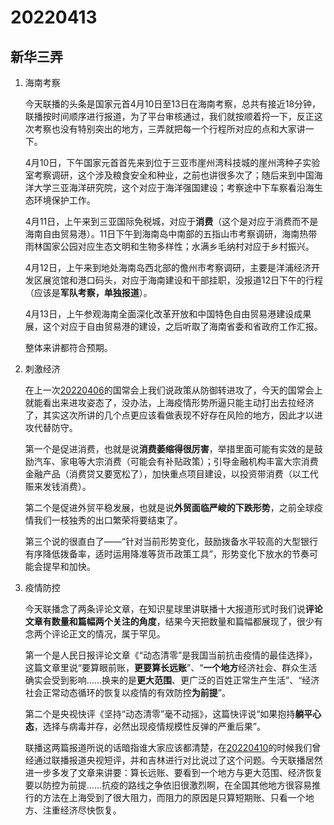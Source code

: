 # 20220413

## 新华三弄

1. 海南考察

   今天联播的头条是国家元首4月10日至13日在海南考察，总共有接近18分钟，联播按时间顺序进行报道，为了平台审核通过，我们就按顺着捋一下，反正这次考察也没有特别突出的地方，三弄就把每一个行程所对应的点和大家讲一下。

   4月10日，下午国家元首首先来到位于三亚市崖州湾科技城的崖州湾种子实验室考察调研，这个涉及粮食安全和种业，之前也讲很多次了；随后来到中国海洋大学三亚海洋研究院，这个对应于海洋强国建设；考察途中下车察看沿海生态环境保护工作。

   4月11日，上午来到三亚国际免税城，对应于**消费**（这个是对应于消费而不是海南自由贸易港）。11日下午到海南岛中南部的五指山市考察调研，海南热带雨林国家公园对应生态文明和生物多样性；水满乡毛纳村对应于乡村振兴。

   4月12日，上午来到地处海南岛西北部的儋州市考察调研，主要是洋浦经济开发区展览馆和港口码头，对应于海南建设和干部挂职，没报道12日下午的行程（应该是**军队考察，单独报道**）。

   4月13日，上午参观海南全面深化改革开放和中国特色自由贸易港建设成果展，这个对应于自由贸易港的建设，之后听取了海南省委和省政府工作汇报。

   整体来讲都符合预期。

2. 刺激经济

   在上一次[20220406](http://mp.weixin.qq.com/s?__biz=MzU4MTg4MTA1Mg==&mid=2247502653&idx=1&sn=4d9f4d88f54b595250fa3ee5a5c3c193&chksm=fd42568eca35df9838efbb3eef879d7ac6ad3a8b51b15621dec3a0d2148b9b0abaa31b71730f&scene=21#wechat_redirect)的国常会上我们说政策从防御转进攻了，今天的国常会上就能看出来进攻姿态了，没办法，上海疫情形势所逼只能主动打出去拉经济了，其实这次所讲的几个点更应该看做表现不好存在风险的地方，因此才以进攻代替防守。

   第一个是促进消费，也就是说**消费萎缩得很厉害**，举措里面可能有实效的是鼓励汽车、家电等大宗消费（可能会有补贴政策）；引导金融机构丰富大宗消费金融产品（消费贷又要宽松了），加快重点项目建设，以投资带消费（以工代赈来发钱消费）。

   第二个是促进外贸平稳发展，也就是说**外贸面临严峻的下跌形势**，之前全球疫情我们一枝独秀的出口繁荣将要结束了。

   第三个说的很直白了——“针对当前形势变化，鼓励拨备水平较高的大型银行有序降低拨备率，适时运用降准等货币政策工具”，形势变化下放水的节奏可能会提早和加快。

3. 疫情防控

   今天联播念了两条评论文章，在知识星球里讲联播十大报道形式时我们说**评论文章有数量和篇幅两个关注的角度**，结果今天把数量和篇幅都展现了，很少有念两个评论正文的情况，属于罕见。

   第一个是人民日报评论文章《“动态清零”是我国当前抗击疫情的最佳选择》，这篇文章里说“要算眼前账，**更要算长远账**”、“**一个地方**经济社会、群众生活确实会受到影响……换来的是**更大范围**、更广泛的百姓正常生产生活”、“经济社会正常动态循环的恢复以疫情的有效防控**为前提**”。

   第二个是央视快评《坚持“动态清零”毫不动摇》，这篇快评说“如果抱持**躺平心态**，选择与病毒并存，必然出现疫情规模性反弹的严重后果”。

   联播这两篇报道所说的话暗指谁大家应该都清楚，在[20220410](http://mp.weixin.qq.com/s?__biz=MzU4MTg4MTA1Mg==&mid=2247502760&idx=2&sn=6756893872f877368c14b83d63fc523f&chksm=fd42561bca35df0dc53bdcbc25d516aca46c999db9d4fc45d56e92de7f0bb71584706c5e6e97&scene=21#wechat_redirect)的时候我们曾经通过联播报道央视短评，并和吉林进行对比说过了这个问题。今天联播居然进一步多发了文章来讲要：算长远账、要看到一个地方与更大范围、经济恢复要以防控为前提……抗疫的路线之争依旧很激烈啊，在全国其他地方很容易推行的方法在上海受到了很大阻力，而阻力的原因是只算短期账、只看一个地方、注重经济尽快恢复。